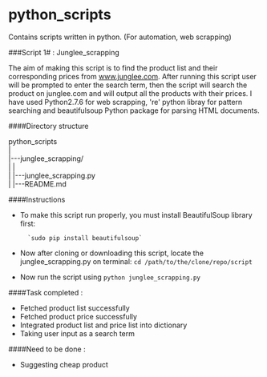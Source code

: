 # python_scripts
Contains scripts written in python. (For automation, web scrapping)


###Script 1# : Junglee_scrapping

The aim of making this script is to find the product list and their corresponding prices from www.junglee.com. After running this script user will be prompted to enter the search term, then the script will search the product on junglee.com and will output all the products with their prices. I have used Python2.7.6 for web scrapping, 're' python libray for pattern searching and beautifulsoup Python package for parsing HTML documents.


####Directory structure

python_scripts
<br/>
|<br/>
|---junglee_scrapping/<br/>
|	|<br/>
|	|---junglee_scrapping.py<br/>
|
|---README.md<br/>


####Instructions
	
- To make this script run properly, you must install BeautifulSoup library first:

		`sudo pip install beautifulsoup`
		
- Now after cloning or downloading this script, locate the junglee_scrapping.py on terminal: 
		`cd /path/to/the/clone/repo/script`

- Now run the script using `python junglee_scrapping.py`

####Task completed : 
  - Fetched product list successfully
  - Fetched product price successfully
  - Integrated product list and price list into dictionary
  - Taking user input as a search term

####Need to be done :
  - Suggesting cheap product
